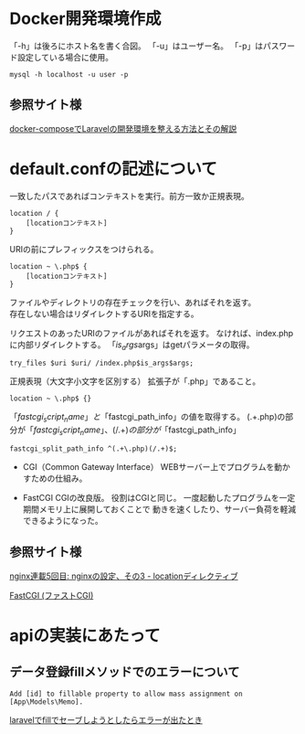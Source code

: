 # Docker開発環境作成
「-h」は後ろにホスト名を書く合図。
「-u」はユーザー名。
「-p」はパスワード設定している場合に使用。
```
mysql -h localhost -u user -p
```
## 参照サイト様
[docker-composeでLaravelの開発環境を整える方法とその解説](https://www.membersedge.co.jp/blog/laravel-development-environment-with-docker-compose/)

# default.confの記述について

一致したパスであればコンテキストを実行。前方一致か正規表現。
```
location / {
    [locationコンテキスト]
}
```

URIの前にプレフィックスをつけられる。

```
location ~ \.php$ {
    [locationコンテキスト]
}
```


ファイルやディレクトリの存在チェックを行い、あればそれを返す。  
存在しない場合はリダイレクトするURIを指定する。

リクエストのあったURIのファイルがあればそれを返す。
なければ、index.php に内部リダイレクトする。
「$is_args$args」はgetパラメータの取得。
```
try_files $uri $uri/ /index.php$is_args$args;
```

正規表現（大文字小文字を区別する）
拡張子が「.php」であること。
```
location ~ \.php$ {}
```

「$fastcgi_script_name」と「$fastcgi_path_info」の値を取得する。
(.+\.php)の部分が「$fastcgi_script_name」、(/.+)の部分が「$fastcgi_path_info」
```
fastcgi_split_path_info ^(.+\.php)(/.+)$;
```

- CGI（Common Gateway Interface）
WEBサーバー上でプログラムを動かすための仕組み。

- FastCGI
CGIの改良版。
役割はCGIと同じ。
一度起動したプログラムを一定期間メモリ上に展開しておくことで
動きを速くしたり、サーバー負荷を軽減できるようになった。

## 参照サイト様
[nginx連載5回目: nginxの設定、その3 - locationディレクティブ](https://heartbeats.jp/hbblog/2012/04/nginx05.html)

[FastCGI (ファストCGI)](https://wa3.i-3-i.info/word12806.html)

# apiの実装にあたって
## データ登録fillメソッドでのエラーについて
```
Add [id] to fillable property to allow mass assignment on [App\Models\Memo].
```
[laravelでfillでセーブしようとしたらエラーが出たとき](https://qiita.com/yoshinyan/items/c2c7b0cb50c62ca02401)